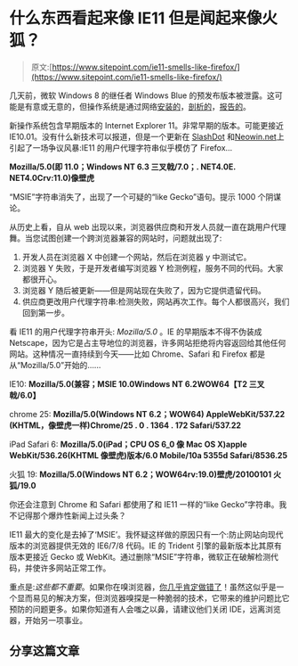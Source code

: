 # 什么东西看起来像 IE11 但是闻起来像火狐？

> 原文:[https://www.sitepoint.com/ie11-smells-like-firefox/](https://www.sitepoint.com/ie11-smells-like-firefox/)

几天前，微软 Windows 8 的继任者 Windows Blue 的预发布版本被泄露。这可能是有意或无意的，但操作系统是通过网络[安装的](http://www.neowin.net/news/windows-blue-build-9364-leaked-to-the-internet)，[剖析的](http://www.youtube.com/watch?v=KAxXX0m-P_0)，[报告的](http://news.cnet.com/8301-10805_3-57576008-75/windows-blue-leak-shows-changes-large-and-small/)。

新操作系统包含早期版本的 Internet Explorer 11。非常早期的版本。可能更接近 IE10.01。没有什么新技术可以报道，但是一个更新在 [SlashDot](http://news.slashdot.org/story/13/03/25/0215212/testers-say-ie-11-can-impersonate-firefox-via-user-agent-string) 和[Neowin.net](http://www.neowin.net/news/ie11-to-appear-as-firefox-to-avoid-legacy-ie-css)上引起了一场争议风暴:IE11 的用户代理字符串似乎模仿了 Firefox…

**Mozilla/5.0(即 11.0；Windows NT 6.3 三叉戟/7.0；. NET4.0E. NET4.0Crv:11.0)像壁虎**

“MSIE”字符串消失了，出现了一个可疑的“like Gecko”语句。提示 1000 个阴谋论。

从历史上看，自从 web 出现以来，浏览器供应商和开发人员就一直在跳用户代理舞。当您试图创建一个跨浏览器兼容的网站时，问题就出现了:

1.  开发人员在浏览器 X 中创建一个网站，然后在浏览器 y 中测试它。
2.  浏览器 Y 失败，于是开发者编写浏览器 Y 检测例程，服务不同的代码。大家都很开心。
3.  浏览器 Y 随后被更新——但是网站现在失败了，因为它提供遗留代码。
4.  供应商更改用户代理字符串:检测失败，网站再次工作。每个人都很高兴，我们回到第一步。

看 IE11 的用户代理字符串开头: *Mozilla/5.0* 。IE 的早期版本不得不伪装成 Netscape，因为它是占主导地位的浏览器，许多网站拒绝将内容返回给其他任何网站。这种情况一直持续到今天——比如 Chrome、Safari 和 Firefox 都是从“Mozilla/5.0”开始的……

IE10:
**Mozilla/5.0(兼容；MSIE 10.0Windows NT 6.2WOW64【T2 三叉戟/6.0】**

chrome 25:
**Mozilla/5.0(Windows NT 6.2；WOW64) AppleWebKit/537.22 (KHTML，像壁虎一样)Chrome/25 . 0 . 1364 . 172 Safari/537.22**

iPad Safari 6:
**Mozilla/5.0(iPad；CPU OS 6_0 像 Mac OS X)apple WebKit/536.26(KHTML 像壁虎)版本/6.0 Mobile/10a 5355d Safari/8536.25**

火狐 19:
**Mozilla/5.0(Windows NT 6.2；WOW64rv:19.0)壁虎/20100101 火狐/19.0**

你还会注意到 Chrome 和 Safari 都使用了和 IE11 一样的“like Gecko”字符串。我不记得那个爆炸性新闻上过头条？

IE11 最大的变化是去掉了‘MSIE’。我怀疑这样做的原因只有一个:防止网站向现代版本的浏览器提供无效的 IE6/7/8 代码。IE 的 Trident 引擎的最新版本比其原有版本更接近 Gecko 或 WebKit。通过删除“MSIE”字符串，微软正在破解检测代码，并使许多网站正常工作。

重点是:*这些都不重要*。如果你在嗅浏览器，[你几乎肯定做错了](https://www.sitepoint.com/why-browser-sniffing-stinks/)！虽然这似乎是一个显而易见的解决方案，但浏览器嗅探是一种脆弱的技术，它带来的维护问题比它预防的问题更多。如果你知道有人会嗤之以鼻，请建议他们关闭 IDE，远离浏览器，开始另一项事业。

## 分享这篇文章